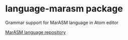 # language-marasm package

Grammar support for MarASM language in Atom editor

[MarASM language repository](https://bitbucket.org/SR3u/mvm)
